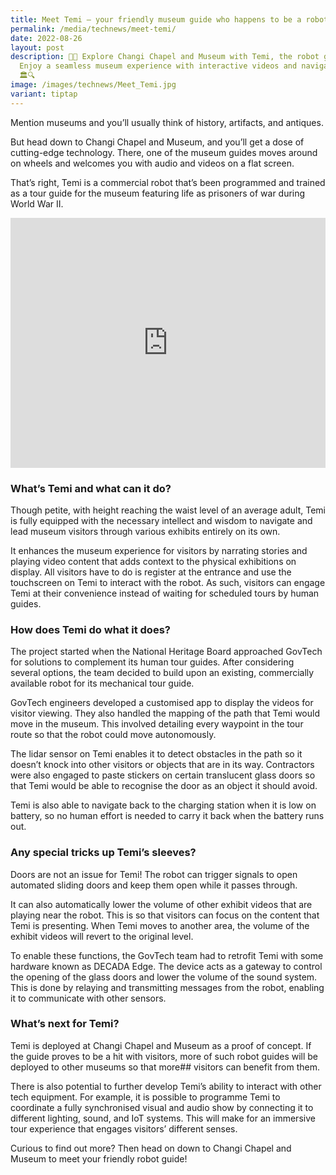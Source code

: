 ```yaml
---
title: Meet Temi – your friendly museum guide who happens to be a robot
permalink: /media/technews/meet-temi/
date: 2022-08-26
layout: post
description: 🤖✨ Explore Changi Chapel and Museum with Temi, the robot guide!
  Enjoy a seamless museum experience with interactive videos and navigation.
  🏛️🔍
image: /images/technews/Meet_Temi.jpg
variant: tiptap
---
```

<p>Mention museums and you’ll usually think of history, artifacts, and antiques.</p>
<p>But head down to Changi Chapel and Museum, and you’ll get a dose of cutting-edge
technology. There, one of the museum guides moves around on wheels and
welcomes you with audio and videos on a flat screen.</p>
<p>That’s right, Temi is a commercial robot that’s been programmed and trained
as a tour guide for the museum featuring life as prisoners of war during
World War II.</p>
<div class="iframe-wrapper">
<iframe style="max-width: 100%;" height="400" width="100%" allowfullscreen="true" frameborder="0" src="https://www.youtube.com/embed/5X1Ec4M4CCI?si=BcIR1dRypPePbEYu"></iframe>
</div>
<h3>What’s Temi and what can it do?</h3>
<p>Though petite, with height reaching the waist level of an average adult,
Temi is fully equipped with the necessary intellect and wisdom to navigate
and lead museum visitors through various exhibits entirely on its own.</p>
<p>It enhances the museum experience for visitors by narrating stories and
playing video content that adds context to the physical exhibitions on
display. All visitors have to do is register at the entrance and use the
touchscreen on Temi to interact with the robot. As such, visitors can engage
Temi at their convenience instead of waiting for scheduled tours by human
guides.</p>
<h3>How does Temi do what it does?</h3>
<p>The project started when the National Heritage Board approached GovTech
for solutions to complement its human tour guides. After considering several
options, the team decided to build upon an existing, commercially available
robot for its mechanical tour guide.</p>
<p>GovTech engineers developed a customised app to display the videos for
visitor viewing. They also handled the mapping of the path that Temi would
move in the museum. This involved detailing every waypoint in the tour
route so that the robot could move autonomously.</p>
<p>The lidar sensor on Temi enables it to detect obstacles in the path so
it doesn’t knock into other visitors or objects that are in its way. Contractors
were also engaged to paste stickers on certain translucent glass doors
so that Temi would be able to recognise the door as an object it should
avoid.</p>
<p>Temi is also able to navigate back to the charging station when it is
low on battery, so no human effort is needed to carry it back when the
battery runs out.</p>
<h3>Any special tricks up Temi’s sleeves?</h3>
<p>Doors are not an issue for Temi! The robot can trigger signals to open
automated sliding doors and keep them open while it passes through.</p>
<p>It can also automatically lower the volume of other exhibit videos that
are playing near the robot. This is so that visitors can focus on the content
that Temi is presenting. When Temi moves to another area, the volume of
the exhibit videos will revert to the original level.</p>
<p>To enable these functions, the GovTech team had to retrofit Temi with
some hardware known as DECADA Edge. The device acts as a gateway to control
the opening of the glass doors and lower the volume of the sound system.
This is done by relaying and transmitting messages from the robot, enabling
it to communicate with other sensors.</p>
<h3>What’s next for Temi?</h3>
<p>Temi is deployed at Changi Chapel and Museum as a proof of concept. If
the guide proves to be a hit with visitors, more of such robot guides will
be deployed to other museums so that more## visitors can benefit from them.</p>
<p>There is also potential to further develop Temi’s ability to interact
with other tech equipment. For example, it is possible to programme Temi
to coordinate a fully synchronised visual and audio show by connecting
it to different lighting, sound, and IoT systems. This will make for an
immersive tour experience that engages visitors’ different senses.</p>
<p>Curious to find out more? Then head on down to Changi Chapel and Museum
to meet your friendly robot guide!</p>
